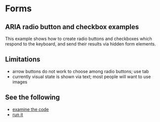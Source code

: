 # Forms

## ARIA radio button and checkbox examples

This example shows how to create radio buttons and checkboxes which respond to the keyboard, and send their results via hidden form elements.

## Limitations

- arrow buttons do not work to choose among radio buttons; use tab
- currently visual state is shown via text; most people will want to use images

## See the following

- [examine the code](https://github.com/RichCaloggero/code-examples/master/forms/aria-checkbox-radio.html)
- [run it](https://RichCaloggero.github.io/code-examples/forms/aria-checkbox-radio.html)
